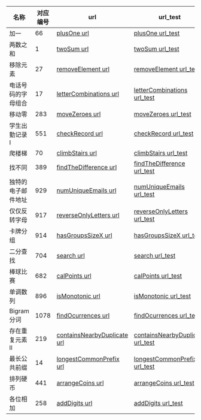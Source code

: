 名称 | 对应编号|url| url_test
---|---|---|---
加一|66|[plusOne url](https://github.com/huangxiaoxi0606/leetCode3/blob/master/plusOne/plusOne.php)|[ plusOne url_test](https://github.com/huangxiaoxi0606/leetCode3/blob/master/plusOne/test.php)
两数之和|1 |[twoSum url](https://github.com/huangxiaoxi0606/leetCode3/blob/master/twoSum/twoSum.php) | [twoSum url_test](https://github.com/huangxiaoxi0606/leetCode3/blob/master/twoSum/test.php)
移除元素|27 |[removeElement url](https://github.com/huangxiaoxi0606/leetCode3/blob/master/RemoveElement/RemoveElement.php) | [removeElement url_test](https://github.com/huangxiaoxi0606/leetCode3/blob/master/RemoveElement/test.php)
电话号码的字母组合|17 |[letterCombinations url](https://github.com/huangxiaoxi0606/leetCode3/blob/master/LetterCombinationsOfAPhoneNumber/LetterCombinationsOfAPhoneNumber.php) | [letterCombinations url_test](https://github.com/huangxiaoxi0606/leetCode3/blob/master/LetterCombinationsOfAPhoneNumber/test.php)
移动零|283 |[moveZeroes url](https://github.com/huangxiaoxi0606/leetCode3/blob/master/moveZeroes/moveZeroes.php) | [moveZeroes url_test](https://github.com/huangxiaoxi0606/leetCode3/blob/master/moveZeroes/test.php)
学生出勤记录 I|551 |[checkRecord url](https://github.com/huangxiaoxi0606/leetCode3/blob/master/checkRecord/checkRecord.php) | [checkRecord url_test](https://github.com/huangxiaoxi0606/leetCode3/blob/master/checkRecord/test.php)
爬楼梯 |70 |[climbStairs url](https://github.com/huangxiaoxi0606/leetCode3/blob/master/climbStairs/climbStairs.php) | [climbStairs url_test](https://github.com/huangxiaoxi0606/leetCode3/blob/master/climbStairs/test.php)
找不同 |389 |[findTheDifference url](https://github.com/huangxiaoxi0606/leetCode3/blob/master/findTheDifference/findTheDifference.php) | [findTheDifference url_test](https://github.com/huangxiaoxi0606/leetCode3/blob/master/findTheDifference/test.php)
独特的电子邮件地址 |929 |[numUniqueEmails url](https://github.com/huangxiaoxi0606/leetCode3/blob/master/numUniqueEmails/numUniqueEmails.php) | [numUniqueEmails url_test](https://github.com/huangxiaoxi0606/leetCode3/blob/master/numUniqueEmails/test.php)
仅仅反转字母 |917 |[reverseOnlyLetters url](https://github.com/huangxiaoxi0606/leetCode3/blob/master/reverseOnlyLetters/reverseOnlyLetters.php) | [reverseOnlyLetters url_test](https://github.com/huangxiaoxi0606/leetCode3/blob/master/reverseOnlyLetters/test.php)
卡牌分组|914|[hasGroupsSizeX url](https://github.com/huangxiaoxi0606/leetCode3/blob/master/hasGroupsSizeX/hasGroupsSizeX.php) | [hasGroupsSizeX url_test](https://github.com/huangxiaoxi0606/leetCode3/blob/master/hasGroupsSizeX/test.php)
二分查找|704|[search url](https://github.com/huangxiaoxi0606/leetCode3/blob/master/search/search.php) | [search url_test](https://github.com/huangxiaoxi0606/leetCode3/blob/master/search/test.php)
棒球比赛|682|[calPoints url](https://github.com/huangxiaoxi0606/leetCode3/blob/master/calPoints/calPoints.php) | [calPoints url_test](https://github.com/huangxiaoxi0606/leetCode3/blob/master/calPoints/test.php)
单调数列|896|[isMonotonic url](https://github.com/huangxiaoxi0606/leetCode3/blob/master/isMonotonic/isMonotonic.php) | [isMonotonic url_test](https://github.com/huangxiaoxi0606/leetCode3/blob/master/isMonotonic/test.php)
Bigram 分词|1078|[findOcurrences url](https://github.com/huangxiaoxi0606/leetCode3/blob/master/findOcurrences/findOcurrences.php) | [findOcurrences url_test](https://github.com/huangxiaoxi0606/leetCode3/blob/master/findOcurrences/test.php)
存在重复元素 II|219|[containsNearbyDuplicate url](https://github.com/huangxiaoxi0606/leetCode3/blob/master/containsNearbyDuplicate/containsNearbyDuplicate.php) | [containsNearbyDuplicate url_test](https://github.com/huangxiaoxi0606/leetCode3/blob/master/containsNearbyDuplicate/test.php)
最长公共前缀|14|[longestCommonPrefix url](https://github.com/huangxiaoxi0606/leetCode3/blob/master/longestCommonPrefix/longestCommonPrefix.php) | [longestCommonPrefix url_test](https://github.com/huangxiaoxi0606/leetCode3/blob/master/longestCommonPrefix/test.php)
排列硬币|441|[arrangeCoins url](https://github.com/huangxiaoxi0606/leetCode3/blob/master/arrangeCoins/arrangeCoins.php) | [arrangeCoins url_test](https://github.com/huangxiaoxi0606/leetCode3/blob/master/arrangeCoins/test.php)
各位相加|258|[addDigits url](https://github.com/huangxiaoxi0606/leetCode3/blob/master/addDigits/addDigits.php) | [addDigits url_test](https://github.com/huangxiaoxi0606/leetCode3/blob/master/addDigits/test.php)